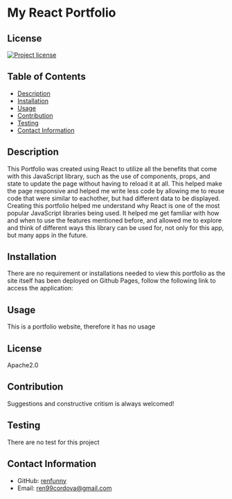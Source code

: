 # My React Portfolio

## License

[![Project license](https://img.shields.io/badge/license-Apache2.0-green)](https://opensource.org/licenses/Apache-2.0)

## Table of Contents

- [Description](#description)
- [Installation](#installation)
- [Usage](#usage)
- [Contribution](#contribution)
- [Testing](#testing)
- [Contact Information](#contact-information)

## Description

This Portfolio was created using React to utilize all the benefits that come with this JavaScript library, such as the use of components, props, and state to update the page without having to reload it at all. This helped make the page responsive and helped me write less code by allowing me to reuse code that were similar to eachother, but had different data to be displayed. Creating this portfolio helped me understand why React is one of the most popular JavaScript libraries being used. It helped me get familiar with how and when to use the features mentioned before, and allowed me to explore and think of different ways this library can be used for, not only for this app, but many apps in the future.

## Installation

There are no requirement or installations needed to view this portfolio as the site itself has been deployed on Github Pages, follow the following link to access the application:

## Usage

This is a portfolio website, therefore it has no usage

## License

Apache2.0

## Contribution

Suggestions and constructive critism is always welcomed!

## Testing

There are no test for this project

## Contact Information

- GitHub: [renfunny](https://github.com/renfunny)
- Email: [ren99cordova@gmail.com](mailto:ren99cordova@gmail.com)
